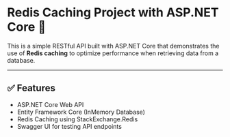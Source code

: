 # Redis Caching Project with ASP.NET Core 🚀

This is a simple RESTful API built with ASP.NET Core that demonstrates the use of **Redis caching** to optimize performance when retrieving data from a database.

---

## ✅ Features

- ASP.NET Core Web API  
- Entity Framework Core (InMemory Database)
- Redis Caching using StackExchange.Redis  
- Swagger UI for testing API endpoints
